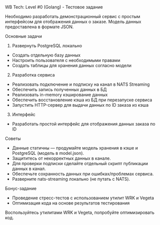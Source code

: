 WB Tech: Level #0 (Golang) - Тестовое задание


Необходимо разработать демонстрационный сервис с простым интерфейсом для отображения данных о заказе. Модель данных предоставлена в формате JSON.

Основные задачи
1. Развернуть PostgreSQL локально
- Создать отдельную базу данных
- Настроить пользователя с необходимыми правами
- Создать таблицы для хранения данных согласно модели

2. Разработка сервиса
- Реализовать подключение и подписку на канал в NATS Streaming
- Обеспечить запись полученных данных в БД
- Реализовать in-memory кэширование данных
- Обеспечить восстановление кэша из БД при перезапуске сервиса
- Запустить HTTP-сервер для выдачи данных по ID заказа из кэша

3. Интерфейс
- Разработать простой интерфейс для отображения данных заказа по ID

Советы
- Данные статичны — продумайте модель хранения в кэше и PostgreSQL (модель в model.json).
- Защититесь от некорректных данных в канале.
- Для проверки подписки сделайте отдельный скрипт публикации данных в канал.
- Обеспечьте сохранность данных при ошибках/проблемах сервиса.
- Разверните nats-streaming локально (не путать с NATS).

Бонус-задание
- Проведение стресс-тестов с использованием утилит WRK и Vegeta
- Оптимизация кода на основе результатов тестирования

Воспользуйтесь утилитами WRK и Vegeta, попробуйте оптимизировать код.
